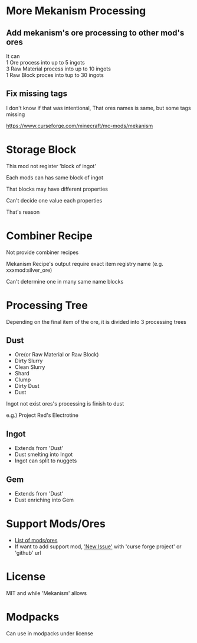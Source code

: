 # More Mekanism Processing

## Add mekanism's ore processing to other mod's ores

It can<br>
1 Ore process into up to 5 ingots<br>
3 Raw Material process into up to 10 ingots<br>
1 Raw Block proces into tup to 30 ingots

## Fix missing tags

I don't know if that was intentional, That ores names is same, but some tags missing

https://www.curseforge.com/minecraft/mc-mods/mekanism

# Storage Block

This mod not register 'block of ingot'

Each mods can has same block of ingot
  
That blocks may have different properties

Can't decide one value each properties

That's reason

# Combiner Recipe

Not provide combiner recipes

Mekanism Recipe's output require exact item registry name (e.g. xxxmod:silver_ore)

Can't determine one in many same name blocks

# Processing Tree

Depending on the final item of the ore, it is divided into 3 processing trees

## Dust

* Ore(or Raw Material or Raw Block)
* Dirty Slurry
* Clean Slurry
* Shard
* Clump
* Dirty Dust
* Dust

Ingot not exist ores's processing is finish to dust

e.g.) Project Red's Electrotine

## Ingot

* Extends from 'Dust'
* Dust smelting into Ingot
* Ingot can split to nuggets

## Gem

* Extends from 'Dust'
* Dust enriching into Gem

# Support Mods/Ores

* [List of mods/ores](https://github.com/gisellevonbingen/Minecraft-MoreMekanismProcessing/blob/main/Mods_Ores.md)
* If want to add support mod, ['New Issue'](https://github.com/gisellevonbingen/Minecraft-MoreMekanismProcessing/issues/new) with 'curse forge project' or 'github' url

# License

MIT and while 'Mekanism' allows

# Modpacks

Can use in modpacks under license
